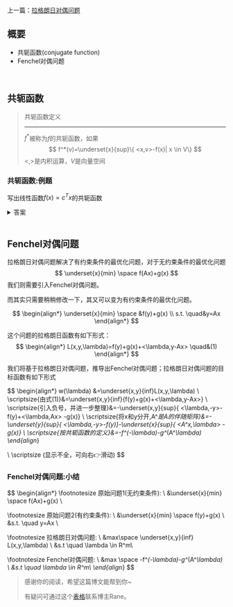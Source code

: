 上一篇：[拉格朗日对偶问题](./cG9zdDIubWQ=)

## 概要

- 共轭函数(conjugate function)
- Fenchel对偶问题



<br>

## 共轭函数

> 共轭函数定义
> 
> ---
> $f^*$被称为$f$的共轭函数，如果
> $$
> f^*(v)=\underset{x}{sup}\{ <x,v>-f(x)| x \in V\}
> $$
> $<,>$是内积运算，$V$是向量空间

### 共轭函数:例题
写出线性函数$f(x)=c^Tx$的共轭函数
<details>
<summary>答案</summary>

$$
f^*(y)=\left\{
    \begin{align*}
0 \quad &if \space y=c \\
+\infty \quad & otherwise
\end{align*}
\right.
$$

</details>

<br>

## Fenchel对偶问题

拉格朗日对偶问题解决了有约束条件的最优化问题，对于无约束条件的最优化问题
$$
\underset{x}{min} \space f(Ax)+g(x)
$$
我们则需要引入Fenchel对偶问题。

而其实只需要稍稍修改一下，其又可以变为有约束条件的最优化问题。

$$
\begin{align*}
\underset{x}{min} \space &f(y)+g(x) \\
s.t. \quad&y=Ax
\end{align*}
$$


这个问题的拉格朗日函数有如下形式：
$$
\begin{align*}
L(x,y,\lambda)=f(y)+g(x)+<\lambda,y-Ax> \quad&(1)
\end{align*}
$$

我们将基于拉格朗日对偶问题，推导出Fenchel对偶问题；拉格朗日对偶问题的目标函数有如下形式

$$
\begin{align*}
w(\lambda) &=\underset{x,y}{inf}L(x,y,\lambda) \\
\scriptsize{由式(1)}&=\underset{x,y}{inf}\{f(y)+g(x)+<\lambda,y-Ax>\} \\
\scriptsize{引入负号，并进一步整理}&=-\underset{x,y}{sup}\{ <\lambda,-y>-f(y)+<\lambda,Ax> -g(x)\} \\
\scriptsize{将x和y分开,A^*是A的伴随矩阵}&=-\underset{y}{sup}\{ <\lambda,-y>-f(y)\}-\underset{x}{sup}\{ <A^*x,\lambda> -g(x)\} \\
\scriptsize{按共轭函数的定义}&=-f^*(-\lambda)-g^*(A^*\lambda) 
\end{align*}

\\ \scriptsize (显示不全，可向右👉滑动)
$$

### Fenchel对偶问题:小结

$$
\begin{align*}
\footnotesize 原始问题1(无约束条件): \\
&\underset{x}{min} \space f(Ax)+g(x) \\

\footnotesize 原始问题2(有约束条件): \\
&\underset{x}{min} \space f(y)+g(x) \\
&s.t. \quad y=Ax \\

\footnotesize 拉格朗日对偶问题: \\
&max\space \underset{x,y}{inf} L(x,y,\lambda)  \\
&s.t \quad  \lambda \in R^m\\

\footnotesize Fenchel对偶问题: \\
&max \space -f^*(-\lambda)-g^*(A^*\lambda)   \\
&s.t \quad  \lambda \in R^m\\
\end{align*}
$$

> 感谢你的阅读，希望这篇博文能帮到你~
>
> 有疑问可通过这个[表格](../about)联系博主Rane。